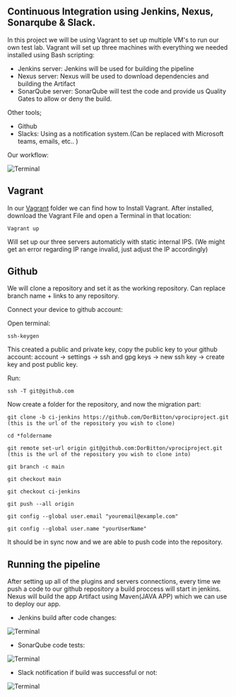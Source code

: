 ## Continuous Integration using Jenkins, Nexus, Sonarqube &amp; Slack.

In this project we will be using Vagrant to set up multiple VM's to run our own test lab.
Vagrant will set up three machines with everything we needed installed using Bash scripting:
- Jenkins server: Jenkins will be used for building the pipeline
- Nexus server: Nexus will be used to download dependencies and building the Artifact
- SonarQube server: SonarQube will test the code and provide us Quality Gates to allow or deny the build.

Other tools;
- Github
- Slacks: Using as a notification system.(Can be replaced with Microsoft teams, emails, etc.. )

Our workflow:

 <img src="https://i.ibb.co/xmM4vzG/Screenshot-from-2023-01-29-05-46-09.png" alt="Terminal">
 


## Vagrant

In our <a href="https://github.com/DorBitton/CI-jenkins-nexus-sonarq/tree/main/Vagrant%20Files">Vagrant</a>
 folder we can find how to Install Vagrant. After installed, download the Vagrant File and open a Terminal in that location:
```
Vagrant up
```
Will set up our three servers automaticly with static internal IPS. (We might get an error regarding IP range invalid, just adjust the IP accordingly)


## Github

We will clone a repository and set it as the working repository. Can replace branch name + links to any repository.

Connect your device to github account:

Open terminal:
```
ssh-keygen

```
This created a public and private key, copy the public key to your github account: account -> settings -> ssh and gpg keys -> new ssh key -> create key and post public key. 

Run:
``` 
ssh -T git@github.com
```
Now create a folder for the repository, and now the migration part:

```
git clone -b ci-jenkins https://github.com/DorBitton/vprociproject.git (this is the url of the repository you wish to clone)

cd *foldername

git remote set-url origin git@github.com:DorBitton/vprociproject.git (this is the url of the repository you wish to clone into)

git branch -c main

git checkout main

git checkout ci-jenkins

git push --all origin

git config --global user.email "youremail@example.com"

git config --global user.name "yourUserName"
```
It should be in sync now and we are able to push code into the repository. 



## Running the pipeline

After setting up all of the plugins and servers connections, every time we push a code to our github repository a build proccess will start in jenkins.
Nexus will build the app Artifact using Maven(JAVA APP) which we can use to deploy our app.

- Jenkins build after code changes:
 <img src="https://i.ibb.co/MMkPJT9/Screenshot-from-2023-01-31-03-06-17.png" alt="Terminal">

- SonarQube code tests:
 <img src="https://i.ibb.co/PZHHDKK/Screenshot-from-2023-01-31-03-06-27.png" alt="Terminal">

- Slack notification if build was successful or not:
 <img src="https://i.ibb.co/YBfsjKM/Screenshot-from-2023-01-31-03-07-49.png" alt="Terminal">

